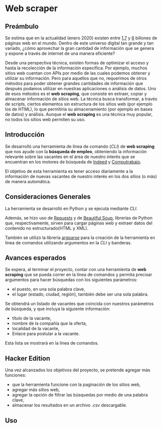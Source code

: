 # Web scraper

## Preámbulo
Se estima que en la actualidad (enero 2020) existen entre [1.7](https://www.internetlivestats.com/total-number-of-websites/) y [6](https://www.worldwidewebsize.com/) billones de páginas web en el mundo. Dentro de este universo digital tan grande y tan variado, ¿cómo aprovechar la gran cantidad de información que se genera y expone a través de internet de una manera eficiente?

Desde una perspectiva técnica, existen formas de optimizar el acceso y hasta la recolección de la información específica.
Por ejemplo, muchos sitios web cuentan con APIs por medio de las cuales podemos obtener y utilizar su información. Pero para aquellos que no, requerimos de otros métodos para poder obtener grandes cantidades de información que después podamos utilizar en nuestras aplicaciones o análisis de datos. Uno de esos métodos es el **web scraping**, que consiste en extraer, copiar y almacenar información de sitios web. La técnica busca transformar, a través de scripts, ciertos elementos sin estructura de los sitios web (por ejemplo los de HTML), lo que permitiría su almacenamiento (por ejemplo en bases de datos) y análisis. Aunque el **web scraping** es una técnica muy popular, no todos los sitios web permiten su uso.

## Introducción

Se desarrolló una herramienta de línea de comando (*CLI*) de **web scraping** que nos ayude con la **búsqueda de empleo**, obteniendo la información relevante sobre las vacantes en el área de nuestro interés que se encuentran en los motores de búsqueda de [Indeed](https://www.indeed.com.mx/) y [Computrabajo](https://www.computrabajo.com.mx/).

El objetivo de esta herramienta es tener acceso diariamente a la información de nuevas vacantes de nuestro interés en los dos sitios (o más) de manera automática.

## Consideraciones Generales

La herramienta se desarrolló en Python y se ejecuta mediante *CLI*.

Además, se hizo uso de [Requests](https://pypi.org/project/requests/) y de [Beautiful Soup](https://www.crummy.com/software/BeautifulSoup/bs4/doc/), librerías de Python que, respectivamente, sirven para cargar páginas web y extraer datos del contenido no estructurado(HTML y XML).

También se utilizó la librería [argparse](https://docs.python.org/3/library/argparse.html) para la creación de la herramienta en línea de comandos utilizando argumentos en la *CLI* y banderas.

## Avances esperados

Se espera, al terminar el proyecto, contar con una herramienta de **web scraping** que se pueda correr en la línea de comandos y permita precisar argumentos para hacer búsquedas con los siguientes parámetros:

* el puesto, en una sola palabra clave,
* el lugar (estado, ciudad, región), también debe ser una sola palabra.

Se obtendrá un listado de vacantes que coincida con nuestros parámetros de búsqueda, y que incluya la siguiente información:

* título de la vacante,
* nombre de la compañía que la oferta,
* localidad de la vacante,
* Enlace para postular a la vacante.

Esta lista se mostrará en la línea de comandos.

## Hacker Edition

Una vez alcanzados los objetivos del proyecto, se pretende agregar más funciones:

* que la herramienta funcione con la paginación de los sitios web,
* agregar más sitios web,
* agregar la opción de filtrar las búsquedas por medio de una palabra clave,
* almacenar los resultados en un archivo .csv descargable.

## Uso
